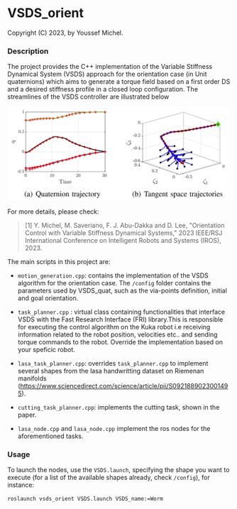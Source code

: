 # VSDS_orient

Copyright (C) 2023, by Youssef Michel.

### Description
The project provides the C++ implementation of the Variable Stiffness Dynamical System (VSDS) approach for the orientation case (in Unit quaternions) which aims to generate a torque field
based on a first order DS and a desired stiffness profile in a closed loop configuration. The streamlines of the VSDS controller are illustrated below

<p float="center">
     <img src="pics/quat.png" width="500" />
</p>

For more details, please check:

> [1] Y. Michel, M. Saveriano, F. J. Abu-Dakka and D. Lee, "Orientation Control with Variable Stiffness Dynamical Systems," 2023 IEEE/RSJ International Conference on Intelligent Robots and Systems (IROS), 2023.


The main scripts in this project are:

- `motion_generation.cpp`: contains the implementation of the VSDS algorithm for the orientation case. The `/config` folder contains the parameters used by VSDS_quat, such as the via-points definition, initial and goal orientation.

- `task_planner.cpp` : virtual class containing functionalities that interface VSDS with the Fast Research Interface (FRI) library.This is responsible for executing the control algorithm on the Kuka robot i.e receiving information related to the robot position, velocities etc.. and sending torque commands to the robot. Override the implementation based on your speficic robot. 


- `lasa_task_planner.cpp`: overrides `task_planner.cpp` to implement several shapes from the lasa handwritting dataset on Riemenan manifolds (https://www.sciencedirect.com/science/article/pii/S0921889023001495). 
- `cutting_task_planner.cpp`: implements the cutting task, shown in the paper.

- `lasa_node.cpp` and `lasa_node.cpp` implement the ros nodes for the aforementioned tasks. 

### Usage

 To launch the nodes, use the `VSDS.launch`, specifying the shape you want to execute (for a list of the available shapes already, check `/config`), for instance:
```
roslaunch vsds_orient VSDS.launch VSDS_name:=Worm
```





